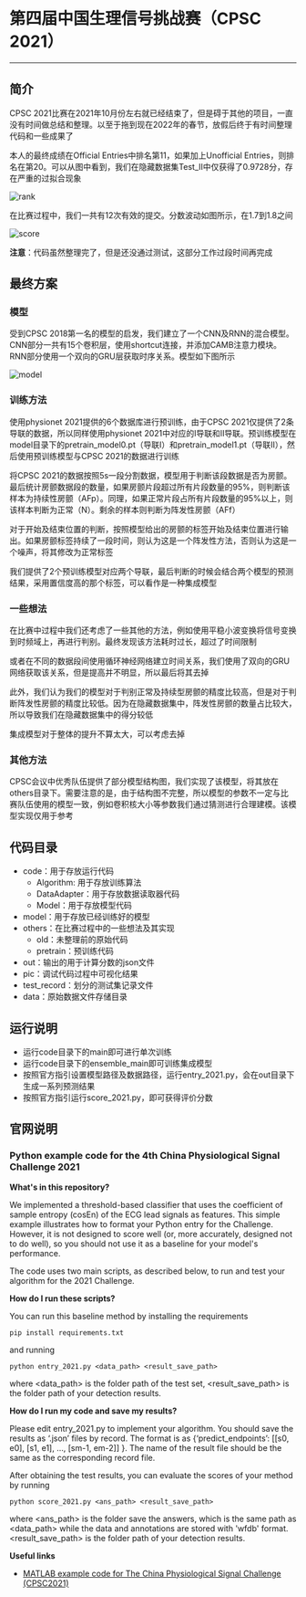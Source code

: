 # 第四届中国生理信号挑战赛（CPSC 2021）

---

## 简介

CPSC 2021比赛在2021年10月份左右就已经结束了，但是碍于其他的项目，一直没有时间做总结和整理。以至于拖到现在2022年的春节，放假后终于有时间整理代码和一些成果了

本人的最终成绩在Official Entries中排名第11，如果加上Unofficial Entries，则排名在第20。可以从图中看到，我们在隐藏数据集Test_II中仅获得了0.9728分，存在严重的过拟合现象

![rank](pic\readme_pic\pic_1.png)

在比赛过程中，我们一共有12次有效的提交。分数波动如图所示，在1.7到1.8之间

![score](pic\readme_pic\pic_2.png)

**注意**：代码虽然整理完了，但是还没通过测试，这部分工作过段时间再完成

## 最终方案

### 模型

受到CPSC 2018第一名的模型的启发，我们建立了一个CNN及RNN的混合模型。CNN部分一共有15个卷积层，使用shortcut连接，并添加CAMB注意力模块。RNN部分使用一个双向的GRU层获取时序关系。模型如下图所示

![model](pic\readme_pic\pic_3.png)

### 训练方法

使用physionet 2021提供的6个数据库进行预训练，由于CPSC 2021仅提供了2条导联的数据，所以同样使用physionet 2021中对应的I导联和II导联。预训练模型在model目录下的pretrain_model0.pt（导联I）和pretrain_model1.pt（导联II），然后使用预训练模型与CPSC 2021的数据进行训练

将CPSC 2021的数据按照5s一段分割数据，模型用于判断该段数据是否为房颤。最后统计房颤数据段的数量，如果房颤片段超过所有片段数量的95%，则判断该样本为持续性房颤（AFp）。同理，如果正常片段占所有片段数量的95%以上，则该样本判断为正常（N）。剩余的样本则判断为阵发性房颤（AFf）

对于开始及结束位置的判断，按照模型给出的房颤的标签开始及结束位置进行输出。如果房颤标签持续了一段时间，则认为这是一个阵发性方法，否则认为这是一个噪声，将其修改为正常标签

我们提供了2个预训练模型对应两个导联，最后判断的时候会结合两个模型的预测结果，采用置信度高的那个标签，可以看作是一种集成模型

### 一些想法

在比赛中过程中我们还考虑了一些其他的方法，例如使用平稳小波变换将信号变换到时频域上，再进行判别。最终发现该方法耗时过长，超过了时间限制

或者在不同的数据段间使用循环神经网络建立时间关系，我们使用了双向的GRU网络获取该关系，但是提高并不明显，所以最后将其去掉

此外，我们认为我们的模型对于判别正常及持续型房颤的精度比较高，但是对于判断阵发性房颤的精度比较低。因为在隐藏数据集中，阵发性房颤的数量占比较大，所以导致我们在隐藏数据集中的得分较低

集成模型对于整体的提升不算太大，可以考虑去掉

### 其他方法

CPSC会议中优秀队伍提供了部分模型结构图，我们实现了该模型，将其放在others目录下。需要注意的是，由于结构图不完整，所以模型的参数不一定与比赛队伍使用的模型一致，例如卷积核大小等参数我们通过猜测进行合理建模。该模型实现仅用于参考

## 代码目录

* code：用于存放运行代码
    * Algorithm: 用于存放训练算法
    * DataAdapter：用于存放数据读取器代码
    * Model：用于存放模型代码
* model：用于存放已经训练好的模型
* others：在比赛过程中的一些想法及其实现
    * old：未整理前的原始代码
    * pretrain：预训练代码
* out：输出的用于计算分数的json文件
* pic：调试代码过程中可视化结果
* test_record：划分的测试集记录文件
* data：原始数据文件存储目录

## 运行说明

* 运行code目录下的main即可进行单次训练
* 运行code目录下的ensemble_main即可训练集成模型
* 按照官方指引设置模型路径及数据路径，运行entry_2021.py，会在out目录下生成一系列预测结果
* 按照官方指引运行score_2021.py，即可获得评价分数

## 官网说明

### Python example code for the 4th China Physiological Signal Challenge 2021

**What's in this repository?**

We implemented a threshold-based classifier that uses the coefficient of sample entropy (cosEn) of the ECG lead signals as features. This simple example illustrates how to format your Python entry for the Challenge. However, it is not designed to score well (or, more accurately, designed not to do well), so you should not use it as a baseline for your model's performance.

The code uses two main scripts, as described below, to run and test your algorithm for the 2021 Challenge.

**How do I run these scripts?**

You can run this baseline method by installing the requirements

    pip install requirements.txt

and running 

    python entry_2021.py <data_path> <result_save_path>

where <data_path> is the folder path of the test set, <result_save_path> is the folder path of your detection results. 

**How do I run my code and save my results?**

Please edit entry_2021.py to implement your algorithm. You should save the results as ‘.json’ files by record. The format is as {‘predict_endpoints’: [[s0, e0], [s1, e1], …, [sm-1, em-2]] }. The name of the result file should be the same as the corresponding record file.

After obtaining the test results, you can evaluate the scores of your method by running

    python score_2021.py <ans_path> <result_save_path>

where <ans_path> is the folder save the answers, which is the same path as <data_path> while the data and annotations are stored with 'wfdb' format. <result_save_path> is the folder path of your detection results.

**Useful links**

- [MATLAB example code for The China Physiological Signal Challenge (CPSC2021)](https://github.com/CPSC-Committee/cpsc2021-matlab-entry)